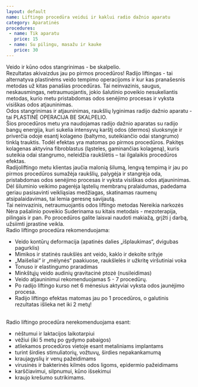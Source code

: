 ```yaml
---
layout: default
name: Liftingo procedūra veidui ir kaklui radio dažnio aparatu
category: Aparatinės
procedures:
 - name: Tik aparatu
   price: 15
 - name: Su pilingu, masažu ir kauke
   price: 30
---
```


<div class="text-box">Veido ir kūno odos stangrinimas - be skalpelio. 
<br>
Rezultatas akivaizdus jau po pirmos procedūros! Radijo liftingas - tai alternatyva plastinėms veido tempimo operacijoms ir kur kas pranašesnis metodas už kitas panašias procedūras. Tai neinvazinis, saugus, neskausmingas, netraumuojantis, jokio šalutinio poveikio nesukeliantis metodas, kurio metu pristabdomas odos senėjimo procesas ir vyksta visiškas odos atjauninimas.
<br>
Odos stangrinimas ir atjauninimas, raukšlių lyginimas radijo dažnio aparatu -  tai PLASTINĖ OPERACIJA BE SKALPELIO.
<br>
Šios procedūros metu yra naudojamas radijo dažnio aparatas su radijo bangų energija, kuri sukelia intensyvų karštį odos (dermos) sluoksnyje ir priverčia odoje esantį kolageno (baltymo, suteikiančio odai stangrumo) tinklą trauktis. Todėl efektas yra matomas po pirmos procedūros. Pakitęs kolagenas aktyvina fibroblastus (ląsteles, gaminančias kolageną), kuris suteikia odai stangrumo, neleidžia raukšlėtis – tai ilgalaikis procedūros efektas.
<br>
Radijoliftingo metu klientas jaučia malonią šilumą, lengvą tempimą ir jau po pirmos procedūros sumažėja raukšlių, palygėja ir stangrėja oda, pristabdomas odos senėjimo procesas ir vyksta visiškas odos atjauninimas.
<br>
Dėl šiluminio veikimo pagerėja ląstelių membranų pralaidumas, padedama geriau pasisavinti veikliąsias medžiagas, skatinamas raumenų atsipalaidavimas, tai lemia geresnę savijautą.
<br>
Tai neinvazinis, netraumuojantis odos liftingo metodas
Nereikia narkozės
Nėra pašalinio poveikio
Suderinama su kitais metodais - mezoterapija, pilingais ir pan.
Po procedūros galite laisvai naudoti makiažą, grįžti į darbą, užsiimti įprastine veikla. 
<br>
Radio liftingo procedūra rekomenduojama:
<br>
<ul>
<li>Veido kontūrų deformacija (apatinės dalies „išplaukimas“, dvigubas pagurklis)</li>
<li>Mimikos ir statinės raukšlės ant veido, kaklo ir dekolte srityje</li>
<li>„Maišeliai“ ir „mėlynės“ paakiuose, raukšlelės ir užkritę viršutiniai voka</li>
<li>Tonuso ir elastingumo praradimas</li>
<li>Minkštųjų veido audinių gravitacinė ptozė (nusileidimas)</li>
<li>Veido atjauninimui rekomenduojamas 5 - 7 procedūrų.</li>
<li>Po radijo liftingo kurso net 6 mėnesius aktyviai vyksta odos jaunėjimo procesa.</li>
<li>Radijo liftingo efektas matomas jau po 1 procedūros, o galutinis rezultatas išlieka net iki 2 metų!</li></ul>
<br>
Radio liftingo procedūra nerekomenduojama esant:
<br>
<ul>
<li>nėštumui ir laktacijos laikotarpiui</li>
<li>vėžiui (iki 5 metų po gydymo pabaigos)</li>
<li>atliekamos procedūros vietoje esant metaliniams implantams</li>
<li>turint širdies stimuliatorių, vožtuvų, širdies nepakankamumą</li>
<li>kraujagyslių ir venų pažeidimams</li>
<li>virusinės ir bakterinės kilmės odos ligoms, epidermio pažeidimams</li>
<li>karščiavimui, silpnumui, kūno išsekimui</li>
<li>kraujo krešumo sutrikimams.</li></ul></div>






